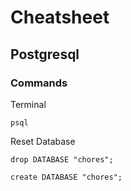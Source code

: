 # Cheatsheet

## Postgresql
### Commands
Terminal

`psql`

Reset Database

`drop DATABASE "chores";`

`create DATABASE "chores";`
